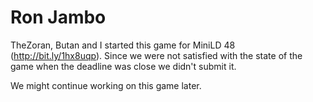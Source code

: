 Ron Jambo
=========

TheZoran, Butan and I started this game for MiniLD 48 (http://bit.ly/1hx8uqp). 
Since we were not satisfied with the state of the game when the deadline was close we didn't submit it.

We might continue working on this game later.
